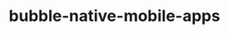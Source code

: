 ---
layout: case-study-new
product: 'yes'
order: 1
logo: /images/work/BubbleNativeMobileAppsEditor.png
title: bubble-native-mobile-apps
org: Bubble Native Mobile Apps Editor
role: Lead Product Designer
tenure: 2023–2024
description: I led design for a 0–1 product offering within the existing no-code Bubble platform for building fully functioning web applications—the Native Mobile Apps editor. I designed and collaborated with the engineers to build the Native Mobile Apps Private Beta. This Private Beta enabled a select set of customers, from differing user profiles, to build fully functioning native mobile apps (powered by React Native) with all of the common native mobile navigation patterns and components, and publish their apps to the Apple App Store & Google Play Store.
---
